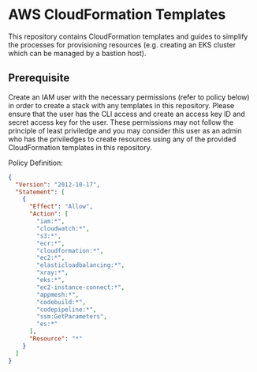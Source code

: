 # AWS CloudFormation Templates

This repository contains CloudFormation templates and guides to simplify the processes for provisioning resources (e.g. creating an EKS cluster which can be managed by a bastion host).

## Prerequisite

Create an IAM user with the necessary permissions (refer to policy below) in order to create a stack with any templates in this repository. Please ensure that the user has the CLI access and create an access key ID and secret access key for the user. These permissions may not follow the principle of least priviledge and you may consider this user as an admin who has the priviledges to create resources using any of the provided CloudFormation templates in this repository.

Policy Definition:

```json
{
  "Version": "2012-10-17",
  "Statement": [
    {
      "Effect": "Allow",
      "Action": [
        "iam:*",
        "cloudwatch:*",
        "s3:*",
        "ecr:*",
        "cloudformation:*",
        "ec2:*",
        "elasticloadbalancing:*",
        "xray:*",
        "eks:*",
        "ec2-instance-connect:*",
        "appmesh:*",
        "codebuild:*",
        "codepipeline:*",
        "ssm:GetParameters",
        "es:*"
      ],
      "Resource": "*"
    }
  ]
}
```
